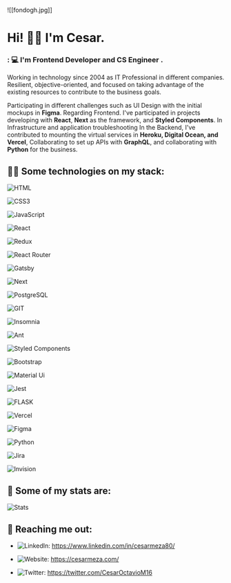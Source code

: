 
![[fondogh.jpg]]
# Hi! 👋🏼 I'm Cesar.

### : 💻 I'm Frontend Developer and CS Engineer .

Working in technology since 2004 as IT Professional in different companies. Resilient, objective-oriented, and focused on taking advantage of the existing resources to contribute to the business goals.  
  
Participating in different challenges such as UI Design with the initial mockups in **Figma**. Regarding Frontend. I've participated in projects developing with **React**, **Next** as the framework, and **Styled Components**. In Infrastructure and application troubleshooting In the Backend, I've contributed to mounting the virtual services in **Heroku, Digital Ocean, and Vercel**, Collaborating to set up APIs with **GraphQL**, and collaborating with **Python** for the business.


## 👨‍💻 Some technologies on my stack:

![HTML](https://img.shields.io/badge/HTML5-E34F26?style=for-the-badge&logo=html5&logoColor=white)

![CSS3](https://img.shields.io/badge/CSS3-1572B6?style=for-the-badge&logo=css3&logoColor=white)

![JavaScript](https://img.shields.io/badge/JavaScript-323330?style=for-the-badge&logo=javascript&logoColor=F7DF1E)

![React](https://img.shields.io/badge/React-20232A?style=for-the-badge&logo=react&logoColor=61DAFB)

![Redux](https://img.shields.io/badge/Redux-593D88?style=for-the-badge&logo=redux&logoColor=white)

![React Router](https://img.shields.io/badge/React_Router-CA4245?style=for-the-badge&logo=react-router&logoColor=white)

![Gatsby](https://img.shields.io/badge/Gatsby-663399?style=for-the-badge&logo=gatsby&logoColor=white)

![Next](https://img.shields.io/badge/next.js-000000?style=for-the-badge&logo=nextdotjs&logoColor=white)

![PostgreSQL](https://img.shields.io/badge/postgress-black?style=for-the-badge&logo=PostgreSQL&logoColor=ffca28)

![GIT](https://img.shields.io/badge/Git-F05032?style=for-the-badge&logo=git&logoColor=white)

![Insomnia](https://img.shields.io/badge/Insomnia-5849be?style=for-the-badge&logo=Insomnia&logoColor=white)

![Ant](https://img.shields.io/badge/Ant%20Design-1890FF?style=for-the-badge&logo=antdesign&logoColor=white)

![Styled Components](https://img.shields.io/badge/styled--components-DB7093?style=for-the-badge&logo=styled-components&logoColor=white)

![Bootstrap](https://img.shields.io/badge/Bootstrap-563D7C?style=for-the-badge&logo=bootstrap&logoColor=white)

![Material Ui](https://img.shields.io/badge/Material--UI-0081CB?style=for-the-badge&logo=material-ui&logoColor=white)

![Jest](https://img.shields.io/badge/Jest-C21325?style=for-the-badge&logo=jest&logoColor=white)

![FLASK](https://img.shields.io/badge/Flask-5f5f5f?style=for-the-badge&logo=flask&logoColor=white)

![Vercel](https://img.shields.io/badge/Vercel-000000?style=for-the-badge&logo=vercel&logoColor=white)

![Figma](https://img.shields.io/badge/Figma-F24E1E?style=for-the-badge&logo=figma&logoColor=white)

![Python](https://img.shields.io/badge/Python-3f3f3f?style=for-the-badge&logo=python&logoColor=#fffff)

![Jira](https://img.shields.io/badge/Jira-1890FF?style=for-the-badge&logo=jira&logoColor=white)

![Invision](https://img.shields.io/badge/InVision-FF3366?style=for-the-badge&logo=InVision&logoColor=white)

## 📌 Some of my stats are:

![Stats](https://github-readme-stats.vercel.app/api?username=c3m3z4c4)

## 📱 Reaching me out:

* ![LinkedIn](https://img.shields.io/badge/linkedin-0a66c2?style=for-the-badge&logo=linkedin&logoColor=white): https://www.linkedin.com/in/cesarmeza80/

* ![Website](https://img.shields.io/badge/Website-3f3f3f?style=for-the-badge&logo=www&logoColor=white): https://cesarmeza.com/

* ![Twitter](https://img.shields.io/badge/Twitter-1d9bf0?style=for-the-badge&logo=twitter&logoColor=white): https://twitter.com/CesarOctavioM16
